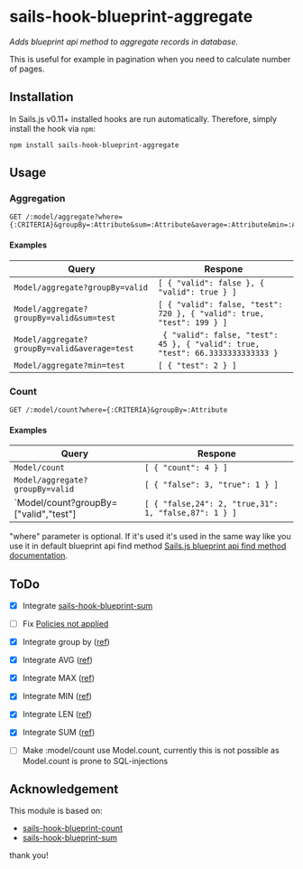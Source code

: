 # sails-hook-blueprint-aggregate
_Adds blueprint api method to aggregate records in database._

This is useful for example in pagination when you need to calculate number of pages. 

## Installation

In Sails.js v0.11+ installed hooks are run automatically. Therefore, simply install the hook via `npm`:

    npm install sails-hook-blueprint-aggregate

## Usage

### Aggregation

```
GET /:model/aggregate?where={:CRITERIA}&groupBy=:Attribute&sum=:Attribute&average=:Attribute&min=:Attribute&max=:Attribute&sort=:Attribute
```

#### Examples

| Query | Respone |
| -----  | ------  |
|`Model/aggregate?groupBy=valid` | `[ { "valid": false }, { "valid": true } ]` |
|`Model/aggregate?groupBy=valid&sum=test` | `[ { "valid": false, "test": 720 }, { "valid": true, "test": 199 } ]` |
|`Model/aggregate?groupBy=valid&average=test` | ` { "valid": false, "test": 45 }, { "valid": true, "test": 66.3333333333333 }`|
|`Model/aggregate?min=test` | ` [ { "test": 2 } ] ` |

### Count

```
GET /:model/count?where={:CRITERIA}&groupBy=:Attribute
```

#### Examples

| Query | Respone |
| -----  | ------  |
|`Model/count` | `[ { "count": 4 } ]` |
|`Model/aggregate?groupBy=valid` | `[ { "false": 3, "true": 1 } ]` |
|`Model/count?groupBy=["valid","test"] | `[ { "false,24": 2, "true,31": 1, "false,87": 1 } ]` |

"where" parameter is optional. If it's used it's used in the same way like you use it in default blueprint api find method
[Sails.js blueprint api find method documentation](http://sailsjs.org/documentation/reference/blueprint-api/find-where).

## ToDo

- [X] Integrate [sails-hook-blueprint-sum](https://github.com/GregKapustin/sails-hook-blueprint-sum)
- [ ] Fix [Policies not applied](https://github.com/kristian-ackar/sails-hook-blueprint-count/issues/4)
- [X] Integrate group by ([ref])
- [X] Integrate AVG ([ref])
- [X] Integrate MAX ([ref])
- [X] Integrate MIN ([ref])
- [X] Integrate LEN ([ref])
- [X] Integrate SUM ([ref])

- [ ] Make :model/count use Model.count, currently this is not possible as Model.count is prone to SQL-injections

## Acknowledgement

This module is based on:
* [sails-hook-blueprint-count](https://github.com/kristian-ackar/sails-hook-blueprint-count)
* [sails-hook-blueprint-sum](https://github.com/GregKapustin/sails-hook-blueprint-sum)

thank you!

[ref]:https://github.com/balderdashy/waterline/issues/61


